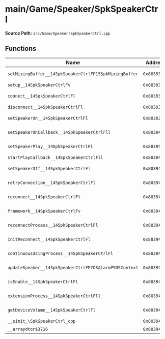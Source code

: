 # main/Game/Speaker/SpkSpeakerCtrl

**Source Path:** `src/Game/Speaker/SpkSpeakerCtrl.cpp`

## Functions

| Name | Address | Match % |
|------|---------|---------|
| `setMixingBuffer__14SpkSpeakerCtrlFP15SpkMixingBuffer` | `0x80393D98` | :white_check_mark: (100.0%) |
| `setup__14SpkSpeakerCtrlFv` | `0x80393DCC` | :x: (0.0%) |
| `connect__14SpkSpeakerCtrlFl` | `0x80393EC0` | :x: (75.0%) |
| `disconnect__14SpkSpeakerCtrlFl` | `0x80393F40` | :x: (0.0%) |
| `setSpeakerOn__14SpkSpeakerCtrlFl` | `0x80393FBC` | :white_check_mark: (100.0%) |
| `setSpeakerOnCallback__14SpkSpeakerCtrlFll` | `0x8039404C` | :white_check_mark: (100.0%) |
| `setSpeakerPlay__14SpkSpeakerCtrlFl` | `0x803940DC` | :white_check_mark: (100.0%) |
| `startPlayCallback__14SpkSpeakerCtrlFll` | `0x8039416C` | :x: (0.0%) |
| `setSpeakerOff__14SpkSpeakerCtrlFl` | `0x80394218` | :white_check_mark: (100.0%) |
| `retryConnection__14SpkSpeakerCtrlFl` | `0x80394248` | :white_check_mark: (100.0%) |
| `reconnect__14SpkSpeakerCtrlFl` | `0x80394288` | :white_check_mark: (100.0%) |
| `framework__14SpkSpeakerCtrlFv` | `0x803942B0` | :white_check_mark: (100.0%) |
| `reconnectProcess__14SpkSpeakerCtrlFl` | `0x803942FC` | :x: (97.9%) |
| `initReconnect__14SpkSpeakerCtrlFl` | `0x803943B8` | :white_check_mark: (100.0%) |
| `continuousUsingProcess__14SpkSpeakerCtrlFl` | `0x803943DC` | :white_check_mark: (100.0%) |
| `updateSpeaker__14SpkSpeakerCtrlFP7OSAlarmP9OSContext` | `0x80394414` | :white_check_mark: (100.0%) |
| `isEnable__14SpkSpeakerCtrlFl` | `0x80394534` | :x: (96.8%) |
| `extensionProcess__14SpkSpeakerCtrlFll` | `0x803945B0` | :white_check_mark: (100.0%) |
| `getDeviceVolume__14SpkSpeakerCtrlFl` | `0x803945B4` | :white_check_mark: (100.0%) |
| `__sinit_\SpkSpeakerCtrl_cpp` | `0x80394618` | :x: (0.0%) |
| `__arraydtor$3716` | `0x80394670` | :x: (0.0%) |